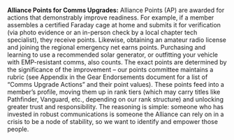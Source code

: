 **Alliance Points for Comms Upgrades:** Alliance Points (AP) are awarded for actions that demonstrably improve readiness. For example, if a member assembles a certified Faraday cage at home and submits it for verification (via photo evidence or an in-person check by a local chapter tech specialist), they receive points. Likewise, obtaining an amateur radio license and joining the regional emergency net earns points. Purchasing and learning to use a recommended solar generator, or outfitting your vehicle with EMP-resistant comms, also counts. The exact points are determined by the significance of the improvement – our points committee maintains a rubric (see Appendix in the Gear Endorsements document for a list of “Comms Upgrade Actions” and their point values). These points feed into a member’s profile, moving them up in rank tiers (which may carry titles like Pathfinder, Vanguard, etc., depending on our rank structure) and unlocking greater trust and responsibility. The reasoning is simple: someone who has invested in robust communications is someone the Alliance can rely on in a crisis to be a node of stability, so we want to identify and empower those people.